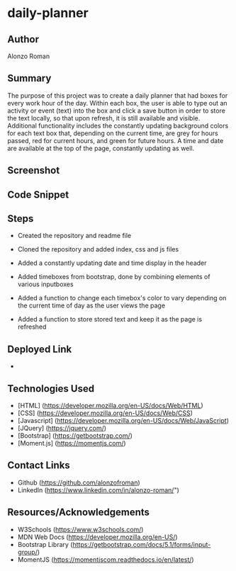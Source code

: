 # daily-planner

## Author
Alonzo Roman

## Summary
The purpose of this project was to create a daily planner that had boxes for every work hour of the day. Within each box, the user is able to type out an activity or event (text) into the box and click a save button in order to store the text locally, so that upon refresh, it is still available and visible. Additional functionality includes the constantly updating background colors for each text box that, depending on the current time, are grey for hours passed, red for current hours, and green for future hours. A time and date are available at the top of the page, constantly updating as well. 

## Screenshot

<!-- <img src="./assets/images/site-screenshot.jpg"> -->

## Code Snippet

<!-- <img src="./assets/images/code-snippet.jpg"> -->

## Steps
- Created the repository and readme file

- Cloned the repository and added index, css and js files

- Added a constantly updating date and time display in the header

- Added timeboxes from bootstrap, done by combining elements of various inputboxes

- Added a function to change each timebox's color to vary depending on the current time of day as the user views the page

- Added a function to store stored text and keep it as the page is refreshed

## Deployed Link
- [](#)

## Technologies Used
- [HTML] (https://developer.mozilla.org/en-US/docs/Web/HTML)
- [CSS] (https://developer.mozilla.org/en-US/docs/Web/CSS)
- [Javascript] (https://developer.mozilla.org/en-US/docs/Web/JavaScript)
- [JQuery] (https://jquery.com/)
- [Bootstrap] (https://getbootstrap.com/)
- [Moment.js] (https://momentjs.com/)


## Contact Links

- Github (https://github.com/alonzofroman)
- LinkedIn (https://www.linkedin.com/in/alonzo-roman/")

## Resources/Acknowledgements 

- W3Schools (https://www.w3schools.com/)
- MDN Web Docs (https://developer.mozilla.org/en-US/)
- Bootstrap Library (https://getbootstrap.com/docs/5.1/forms/input-group/)
- MomentJS (https://momentjscom.readthedocs.io/en/latest/)